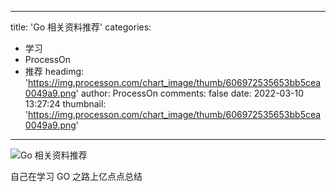 
---
title: 'Go 相关资料推荐'
categories: 
 - 学习
 - ProcessOn
 - 推荐
headimg: 'https://img.processon.com/chart_image/thumb/606972535653bb5cea0049a9.png'
author: ProcessOn
comments: false
date: 2022-03-10 13:27:24
thumbnail: 'https://img.processon.com/chart_image/thumb/606972535653bb5cea0049a9.png'
---

<div>   
<img class="thumb" alt="Go 相关资料推荐" src="https://img.processon.com/chart_image/thumb/606972535653bb5cea0049a9.png" referrerpolicy="no-referrer">
<p>自己在学习 GO 之路上亿点点总结</p>  
</div>
            